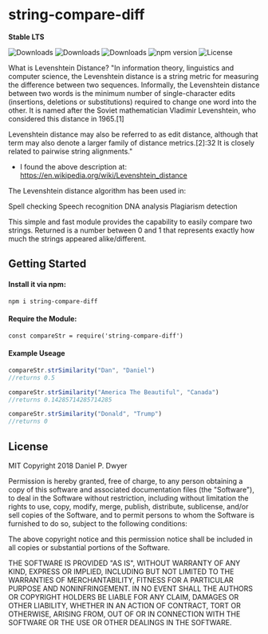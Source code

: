 # string-compare-diff

**Stable LTS**

![Downloads](https://img.shields.io/npm/dw/string-compare-diff.svg)
![Downloads](https://img.shields.io/npm/dm/string-compare-diff.svg)
![Downloads](https://img.shields.io/npm/dt/string-compare-diff.svg)
![npm version](https://img.shields.io/npm/v/string-compare-diff.svg)
![License](https://img.shields.io/npm/l/string-compare-diff.svg)

What is Levenshtein Distance?
"In information theory, linguistics and computer science, the Levenshtein distance is a string metric for measuring the difference between two sequences. Informally, the Levenshtein distance between two words is the minimum number of single-character edits (insertions, deletions or substitutions) required to change one word into the other. It is named after the Soviet mathematician Vladimir Levenshtein, who considered this distance in 1965.[1]

Levenshtein distance may also be referred to as edit distance, although that term may also denote a larger family of distance metrics.[2]:32 It is closely related to pairwise string alignments."

- I found the above description at: https://en.wikipedia.org/wiki/Levenshtein_distance

The Levenshtein distance algorithm has been used in:

Spell checking
Speech recognition
DNA analysis
Plagiarism detection

This simple and fast module provides the capability to easily compare two strings. Returned is a number between 0 and 1 that represents exactly how much the strings appeared alike/different.

## Getting Started

#### Install it via npm:

```shell
npm i string-compare-diff
```

#### Require the Module:
```shell
const compareStr = require('string-compare-diff')
```

#### Example Useage
```js
compareStr.strSimilarity("Dan", "Daniel")
//returns 0.5
```
```js
compareStr.strSimilarity("America The Beautiful", "Canada")
//returns 0.14285714285714285
```
```js
compareStr.strSimilarity("Donald", "Trump")
//returns 0
```
## License

MIT
Copyright 2018 Daniel P. Dwyer

Permission is hereby granted, free of charge, to any person obtaining a copy of this software and associated documentation files (the "Software"), to deal in the Software without restriction, including without limitation the rights to use, copy, modify, merge, publish, distribute, sublicense, and/or sell copies of the Software, and to permit persons to whom the Software is furnished to do so, subject to the following conditions:

The above copyright notice and this permission notice shall be included in all copies or substantial portions of the Software.

THE SOFTWARE IS PROVIDED "AS IS", WITHOUT WARRANTY OF ANY KIND, EXPRESS OR IMPLIED, INCLUDING BUT NOT LIMITED TO THE WARRANTIES OF MERCHANTABILITY, FITNESS FOR A PARTICULAR PURPOSE AND NONINFRINGEMENT. IN NO EVENT SHALL THE AUTHORS OR COPYRIGHT HOLDERS BE LIABLE FOR ANY CLAIM, DAMAGES OR OTHER LIABILITY, WHETHER IN AN ACTION OF CONTRACT, TORT OR OTHERWISE, ARISING FROM, OUT OF OR IN CONNECTION WITH THE SOFTWARE OR THE USE OR OTHER DEALINGS IN THE SOFTWARE.

